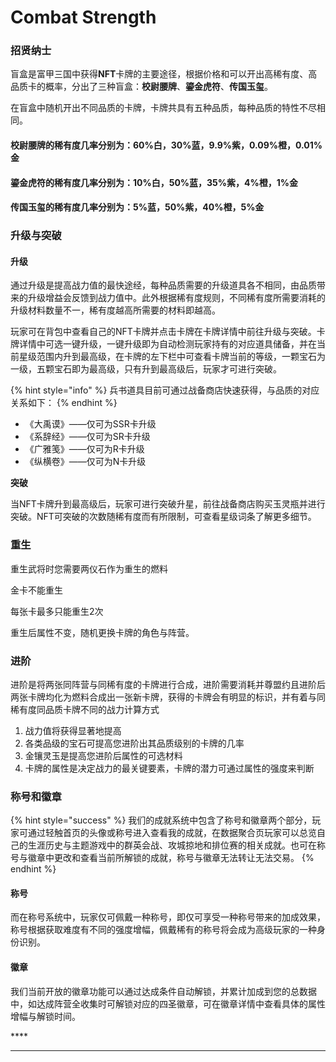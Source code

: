 # Combat Strength

### 招贤纳士

盲盒是富甲三国中获得**NFT**卡牌的主要途径，根据价格和可以开出高稀有度、高品质卡的概率，分出了三种盲盒：**校尉腰牌**、**鎏金虎符**、**传国玉玺**。

在盲盒中随机开出不同品质的卡牌，卡牌共具有五种品质，每种品质的特性不尽相同。

#### 校尉腰牌的稀有度几率分别为：60%白，30%蓝，9.9%紫，0.09%橙，0.01%金

#### 鎏金虎符的稀有度几率分别为：10%白，50%蓝，35%紫，4%橙，1%金

#### 传国玉玺的稀有度几率分别为：5%蓝，50%紫，40%橙，5%金



### **升级与突破**

#### 升级

通过升级是提高战力值的最快途经，每种品质需要的升级道具各不相同，由品质带来的升级增益会反馈到战力值中。此外根据稀有度规则，不同稀有度所需要消耗的升级材料数量不一，稀有度越高所需要的材料即越高。

&#x20;玩家可在背包中查看自己的NFT卡牌并点击卡牌在卡牌详情中前往升级与突破。卡牌详情中可选一键升级，一键升级即为自动检测玩家持有的对应道具储备，并在当前星级范围内升到最高级，在卡牌的左下栏中可查看卡牌当前的等级，一颗宝石为一级，五颗宝石即为最高级，只有升到最高级后，玩家才可进行突破。

{% hint style="info" %}
兵书道具目前可通过战备商店快速获得，与品质的对应关系如下：
{% endhint %}

* 《大禹谟》——仅可为SSR卡升级
* 《系辞经》——仅可为SR卡升级
* 《广雅笺》——仅可为R卡升级
* 《纵横卷》——仅可为N卡升级

**突破**

当NFT卡牌升到最高级后，玩家可进行突破升星，前往战备商店购买玉灵瓶并进行突破。NFT可突破的次数随稀有度而有所限制，可查看星级词条了解更多细节。



### **重生**

重生武将时您需要两仪石作为重生的燃料

金卡不能重生

每张卡最多只能重生2次

重生后属性不变，随机更换卡牌的角色与阵营。



### 进阶

进阶是将两张同阵营与同稀有度的卡牌进行合成，进阶需要消耗并尊盟约且进阶后两张卡牌均化为燃料合成出一张新卡牌，获得的卡牌会有明显的标识，并有着与同稀有度同品质卡牌不同的战力计算方式

1. 战力值将获得显著地提高
2. 各类品级的宝石可提高您进阶出其品质级别的卡牌的几率
3. 金镶灵玉是提高您进阶后属性的可选材料
4. 卡牌的属性是决定战力的最关键要素，卡牌的潜力可通过属性的强度来判断

### **称号和徽章**

{% hint style="success" %}
我们的成就系统中包含了称号和徽章两个部分，玩家可通过轻触首页的头像或称号进入查看我的成就，在数据聚合页玩家可以总览自己的生涯历史与主题游戏中的群英会战、攻城掠地和排位赛的相关成就。也可在称号与徽章中更改和查看当前所解锁的成就，称号与徽章无法转让无法交易。
{% endhint %}

#### **称号**

而在称号系统中，玩家仅可佩戴一种称号，即仅可享受一种称号带来的加成效果，称号根据获取难度有不同的强度增幅，佩戴稀有的称号将会成为高级玩家的一种身份识别。

#### 徽章

我们当前开放的徽章功能可以通过达成条件自动解锁，并累计加成到您的总数据中，如达成阵营全收集时可解锁对应的四圣徽章，可在徽章详情中查看具体的属性增幅与解锁时间。

&#x20;****&#x20;

&#x20;

****

